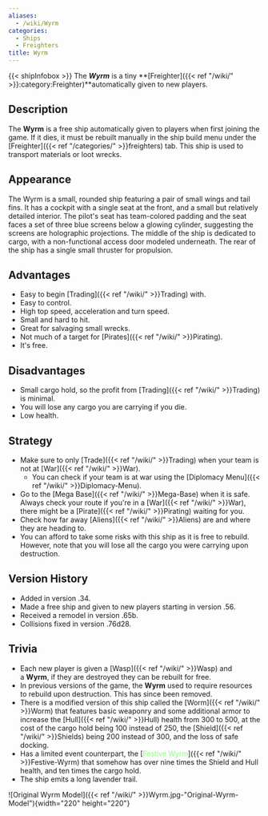 ```yaml
---
aliases:
  - /wiki/Wyrm
categories:
  - Ships
  - Freighters
title: Wyrm
---
```


{{< shipInfobox >}} The **_Wyrm_** is a tiny **[Freighter]({{< ref "/wiki/" >}}:category:Freighter)**automatically given to new players.

## Description

The **Wyrm** is a free ship automatically given to players when first joining the game. If it dies, it must be rebuilt manually in the ship build menu under the [Freighter]({{< ref "/categories/" >}}freighters) tab. This ship is used to transport materials or loot wrecks.

## Appearance

The Wyrm is a small, rounded ship featuring a pair of small wings and tail fins. It has a cockpit with a single seat at the front, and a small but relatively detailed interior. The pilot's seat has team-colored padding and the seat faces a set of three blue screens below a glowing cylinder, suggesting the screens are holographic projections. The middle of the ship is dedicated to cargo, with a non-functional access door modeled underneath. The rear of the ship has a single small thruster for propulsion.

## Advantages

- Easy to begin [Trading]({{< ref "/wiki/" >}}Trading) with.
- Easy to control.
- High top speed, acceleration and turn speed.
- Small and hard to hit.
- Great for salvaging small wrecks.
- Not much of a target for [Pirates]({{< ref "/wiki/" >}}Pirating).
- It's free.

## Disadvantages

- Small cargo hold, so the profit from [Trading]({{< ref "/wiki/" >}}Trading) is minimal.
- You will lose any cargo you are carrying if you die.
- Low health.

## Strategy

- Make sure to only [Trade]({{< ref "/wiki/" >}}Trading) when your team is not at [War]({{< ref "/wiki/" >}}War).
  - You can check if your team is at war using the [Diplomacy Menu]({{< ref "/wiki/" >}}Diplomacy-Menu).
- Go to the [Mega Base]({{< ref "/wiki/" >}}Mega-Base) when it is safe. Always check your route if you're in a [War]({{< ref "/wiki/" >}}War), there might be a [Pirate]({{< ref "/wiki/" >}}Pirating) waiting for you.
- Check how far away [Aliens]({{< ref "/wiki/" >}}Aliens) are and where they are heading to.
- You can afford to take some risks with this ship as it is free to rebuild. However, note that you will lose all the cargo you were carrying upon destruction.

## Version History

- Added in version .34.
- Made a free ship and given to new players starting in version .56.
- Received a remodel in version .65b.
- Collisions fixed in version .76d28.

## Trivia

- Each new player is given a [Wasp]({{< ref "/wiki/" >}}Wasp) and a **Wyrm**, if they are destroyed they can be rebuilt for free.
- In previous versions of the game, the **Wyrm** used to require resources to rebuild upon destruction. This has since been removed.
- There is a modified version of this ship called the [Worm]({{< ref "/wiki/" >}}Worm) that features basic weaponry and some additional armor to increase the [Hull]({{< ref "/wiki/" >}}Hull) health from 300 to 500, at the cost of the cargo hold being 100 instead of 250, the [Shield]({{< ref "/wiki/" >}}Shields) being 200 instead of 300, and the loss of safe docking.
- Has a limited event counterpart, the [<span style="color:#8dfc80">Festive Wyrm</span>]({{< ref "/wiki/" >}}Festive-Wyrm) that somehow has over nine times the Shield and Hull health, and ten times the cargo hold.
- The ship emits a long lavender trail.

![Original Wyrm Model]({{< ref "/wiki/" >}}Wyrm.jpg-"Original-Wyrm-Model"){width="220" height="220"}
